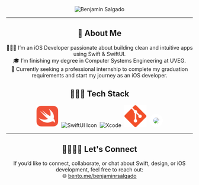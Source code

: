 <div id="header" align="center">
<div align="center">
  <img src="https://github.com/user-attachments/assets/6463b019-6d12-426b-89cf-4bdbb384e4cf" alt="Benjamin Salgado" width="800">
</div>






---

## 🍏 About Me

👨🏻‍💻 I’m an iOS Developer passionate about building clean and intuitive apps using Swift & SwiftUI.  
🎓 I’m finishing my degree in Computer Systems Engineering at UVEG.  
🔎 Currently seeking a professional internship to complete my graduation requirements and start my journey as an iOS developer.


## 👨🏻‍💻 Tech Stack

<div align="center">
<img src="https://github.com/devicons/devicon/blob/master/icons/swift/swift-original.svg" title="Swift" alt="Swift" width="60" height="60"/> 
<img src="https://developer.apple.com/assets/elements/icons/swiftui/swiftui-96x96_2x.png" width="60" alt="SwiftUI Icon" /> 
<img src="https://developer.apple.com/assets/elements/icons/xcode/xcode-128x128_2x.png" title="Xcode" alt="Xcode" width="60" height="64"/> 
<img src="https://github.com/devicons/devicon/blob/master/icons/git/git-original.svg" title="Git" alt="Git" width="60" height="60"/> 
<img src="https://img.icons8.com/ios-glyphs/60/FFFFFF/github.png" width="60" style="background-color:white; border-radius:50%; padding:10px;" />
</div>

---

 

## 🫸🏻🫷🏻 Let's Connect

If you’d like to connect, collaborate, or chat about Swift, design, or iOS development, feel free to reach out:  
🌐 [bento.me/benjaminrsalgado](https://bento.me/benjaminrsalgado)
